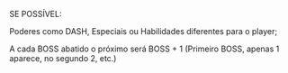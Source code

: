 SE POSSÍVEL:

Poderes como DASH, Especiais ou Habilidades diferentes para o player;

A cada BOSS abatido o próximo será BOSS + 1 (Primeiro BOSS, apenas 1 aparece, no segundo 2, etc.)



